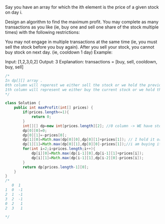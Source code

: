 Say you have an array for which the ith element is the price of a given stock on day i.

Design an algorithm to find the maximum profit. You may complete as many transactions as you like (ie, buy one and sell one share of the stock multiple times) with the following restrictions:

You may not engage in multiple transactions at the same time (ie, you must sell the stock before you buy again).
After you sell your stock, you cannot buy stock on next day. (ie, cooldown 1 day)
Example:

Input: [1,2,3,0,2]
Output: 3 
Explanation: transactions = [buy, sell, cooldown, buy, sell]

```java
/*
In dp[][] array . 
0th column will reperest we either sell the stock or we hold the previous stock
1th column will represent we either buy the current stock or we hold the previous value
*/

class Solution {
    public int maxProfit(int[] prices) {
        if(prices.length<=1){
            return 0;
        }
        int[][] dp=new int[prices.length][2]; //0 column -> WE have stock in our hand or we don't because we sold it today and 1 column-> we have stock in our hand and carry forward that or we buy a new stock.
        dp[0][0]=0;
        dp[0][1]=-prices[0];
        dp[1][0]=Math.max(dp[0][0],dp[0][1]+prices[1]); // I hold it or i sell it today 
        dp[1][1]=Math.max(dp[0][1],dp[0][0]-prices[1]);//i am buying it today so I have to be at cooldown period in i-1 so I look to i-2 
        for(int i=2;i<prices.length;i++){
            dp[i][0]=Math.max(dp[i-1][0],dp[i-1][1]+prices[i]);
            dp[i][1]=Math.max(dp[i-1][1],dp[i-2][0]-prices[i]);
        }
        return dp[prices.length-1][0];
    }
}
/*
   0  1
1  0  -1
2  1  -1
3  2  -1
0  2   1
2  3   1

*/


```

